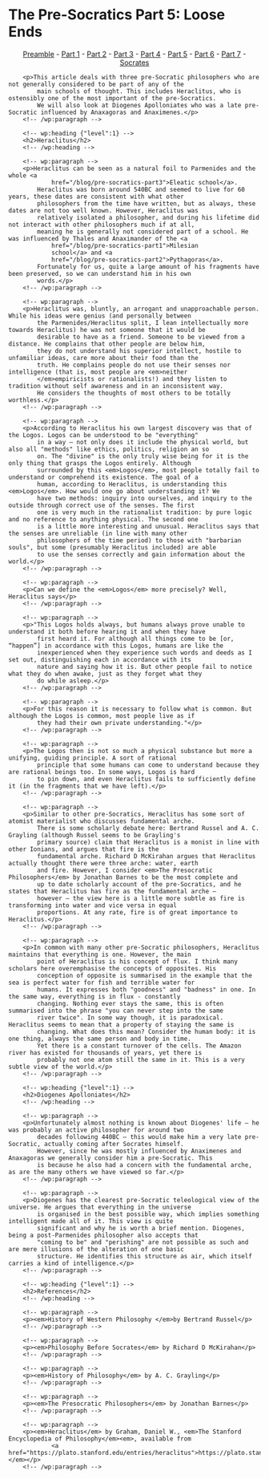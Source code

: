 # The Pre-Socratics Part 5: Loose Ends
<!-- html -->

<p align="center">
    <a href="/blog/pre-socratics-preamble">Preamble</a>
    - 
    <a href="/blog/pre-socratics-part1">Part 1</a>
    - 
    <a href="/blog/pre-socratics-part2">Part 2</a> 
    - 
    <a href="/blog/pre-socratics-part3">Part 3</a> 
    - 
    <a href="/blog/pre-socratics-part4">Part 4</a> 
    -
    <a href="/blog/pre-socratics-part5">Part 5</a> 
    - 
    <a href="/blog/pre-socratics-part6">Part 6</a> 
    - 
    <a href="/blog/pre-socratics-part7">Part 7</a> 
    - 
    <a href="/blog/pre-socratics-socrates">Socrates</a>
</p>

<!-- wp:paragraph -->
        <p>This article deals with three pre-Socratic philosophers who are not generally considered to be part of any of the
            main schools of thought. This includes Heraclitus, who is ostensibly one of the most important of the pre-Socratics.
            We will also look at Diogenes Apolloniates who was a late pre-Socratic influenced by Anaxagoras and Anaximenes.</p>
        <!-- /wp:paragraph -->
        
        <!-- wp:heading {"level":1} -->
        <h2>Heraclitus</h2>
        <!-- /wp:heading -->
        
        <!-- wp:paragraph -->
        <p>Heraclitus can be seen as a natural foil to Parmenides and the whole <a
                href="/blog/pre-socratics-part3">Eleatic school</a>.
            Heraclitus was born around 540BC and seemed to live for 60 years, these dates are consistent with what other
            philosophers from the time have written, but as always, these dates are not too well known. However, Heraclitus was
            relatively isolated a philosopher, and during his lifetime did not interact with other philosophers much if at all,
            meaning he is generally not considered part of a school. He was influenced by Thales and Anaximander of the <a
                href="/blog/pre-socratics-part1">Milesian
                school</a> and <a
                href="/blog/pre-socratics-part2">Pythagoras</a>.
            Fortunately for us, quite a large amount of his fragments have been preserved, so we can understand him in his own
            words.</p>
        <!-- /wp:paragraph -->
        
        <!-- wp:paragraph -->
        <p>Heraclitus was, bluntly, an arrogant and unapproachable person. While his ideas were genius (and personally between
            the Parmenides/Heraclitus split, I lean intellectually more towards Heraclitus) he was not someone that it would be
            desirable to have as a friend. Someone to be viewed from a distance. He complains that other people are below him,
            they do not understand his superior intellect, hostile to unfamiliar ideas, care more about their food than the
            truth. He complains people do not use their senses nor intelligence (that is, most people are <em>neither
            </em>empiricists or rationalists!) and they listen to tradition without self awareness and in an inconsistent way.
            He considers the thoughts of most others to be totally worthless.</p>
        <!-- /wp:paragraph -->
        
        <!-- wp:paragraph -->
        <p>According to Heraclitus his own largest discovery was that of the Logos. Logos can be understood to be "everything"
            in a way – not only does it include the physical world, but also all "methods" like ethics, politics, religion an so
            on. The "divine" is the only truly wise being for it is the only thing that grasps the Logos entirely. Although
            surrounded by this <em>Logos</em>, most people totally fail to understand or comprehend its existence. The goal of a
            human, according to Heraclitus, is understanding this <em>Logos</em>. How would one go about understanding it? We
            have two methods: inquiry into ourselves, and inquiry to the outside through correct use of the senses. The first
            one is very much in the rationalist tradition: by pure logic and no reference to anything physical. The second one
            is a little more interesting and unusual. Heraclitus says that the senses are unreliable (in line with many other
            philosophers of the time period) to those with "barbarian souls", but some (presumably Heraclitus included) are able
            to use the senses correctly and gain information about the world.</p>
        <!-- /wp:paragraph -->
        
        <!-- wp:paragraph -->
        <p>Can we define the <em>Logos</em> more precisely? Well, Heraclitus says</p>
        <!-- /wp:paragraph -->
        
        <!-- wp:paragraph -->
        <p>"This Logos holds always, but humans always prove unable to understand it both before hearing it and when they have
            first heard it. For although all things come to be [or, “happen”] in accordance with this Logos, humans are like the
            inexperienced when they experience such words and deeds as I set out, distinguishing each in accordance with its
            nature and saying how it is. But other people fail to notice what they do when awake, just as they forget what they
            do while asleep.</p>
        <!-- /wp:paragraph -->
        
        <!-- wp:paragraph -->
        <p>For this reason it is necessary to follow what is common. But although the Logos is common, most people live as if
            they had their own private understanding."</p>
        <!-- /wp:paragraph -->
        
        <!-- wp:paragraph -->
        <p>The Logos then is not so much a physical substance but more a unifying, guiding principle. A sort of rational
            principle that some humans can come to understand because they are rational beings too. In some ways, Logos is hard
            to pin down, and even Heraclitus fails to sufficiently define it (in the fragments that we have left).</p>
        <!-- /wp:paragraph -->
        
        <!-- wp:paragraph -->
        <p>Similar to other pre-Socratics, Heraclitus has some sort of atomist materialist who discusses fundamental arche.
            There is some scholarly debate here: Bertrand Russel and A. C. Grayling (although Russel seems to be Grayling's
            primary source) claim that Heraclitus is a monist in line with other Ionians, and argues that fire is the
            fundamental arche. Richard D McKirahan argues that Heraclitus actually thought there were three arche: water, earth
            and fire. However, I consider <em>The Presocratic Philosophers</em> by Jonathan Barnes to be the most complete and
            up to date scholarly account of the pre-Socratics, and he states that Heraclitus has fire as the fundamental arche –
            however – the view here is a little more subtle as fire is transforming into water and vice versa in equal
            proportions. At any rate, fire is of great importance to Heraclitus.</p>
        <!-- /wp:paragraph -->
        
        <!-- wp:paragraph -->
        <p>In common with many other pre-Socratic philosophers, Heraclitus maintains that everything is one. However, the main
            point of Heraclitus is his concept of flux. I think many scholars here overemphasise the concepts of opposites. His
            conception of opposite is summarised in the example that the sea is perfect water for fish and terrible water for
            humans. It expresses both "goodness" and "badness" in one. In the same way, everything is in flux - constantly
            changing. Nothing ever stays the same, this is often summarised into the phrase "you can never step into the same
            river twice". In some way though, it is paradoxical. Heraclitus seems to mean that a property of staying the same is
            changing. What does this mean? Consider the human body: it is one thing, always the same person and body in time.
            Yet there is a constant turnover of the cells. The Amazon river has existed for thousands of years, yet there is
            probably not one atom still the same in it. This is a very subtle view of the world.</p>
        <!-- /wp:paragraph -->
        
        <!-- wp:heading {"level":1} -->
        <h2>Diogenes Apolloniates</h2>
        <!-- /wp:heading -->
        
        <!-- wp:paragraph -->
        <p>Unfortunately almost nothing is known about Diogenes' life – he was probably an active philosopher for around two
            decades following 440BC – this would make him a very late pre-Socratic, actually coming after Socrates himself.
            However, since he was mostly influenced by Anaximenes and Anaxagoras we generally consider him a pre-Socratic. This
            is because he also had a concern with the fundamental arche, as are the many others we have viewed so far.</p>
        <!-- /wp:paragraph -->
        
        <!-- wp:paragraph -->
        <p>Diogenes has the clearest pre-Socratic teleological view of the universe. He argues that everything in the universe
            is organised in the best possible way, which implies something intelligent made all of it. This view is quite
            significant and why he is worth a brief mention. Diogenes, being a post-Parmenides philosopher also accepts that
            "coming to be" and "perishing" are not possible as such and are mere illusions of the alteration of one basic
            structure. He identifies this structure as air, which itself carries a kind of intelligence.</p>
        <!-- /wp:paragraph -->
        
        <!-- wp:heading {"level":1} -->
        <h2>References</h2>
        <!-- /wp:heading -->
        
        <!-- wp:paragraph -->
        <p><em>History of Western Philosophy </em>by Bertrand Russel</p>
        <!-- /wp:paragraph -->
        
        <!-- wp:paragraph -->
        <p><em>Philosophy Before Socrates</em> by Richard D McKirahan</p>
        <!-- /wp:paragraph -->
        
        <!-- wp:paragraph -->
        <p><em>History of Philosophy</em> by A. C. Grayling</p>
        <!-- /wp:paragraph -->
        
        <!-- wp:paragraph -->
        <p><em>The Presocratic Philosophers</em> by Jonathan Barnes</p>
        <!-- /wp:paragraph -->
        
        <!-- wp:paragraph -->
        <p><em>Heraclitus</em> by Graham, Daniel W., <em>The Stanford Encyclopedia of Philosophy</em><em>, available from
                <a href="https://plato.stanford.edu/entries/heraclitus">https://plato.stanford.edu/entries/heraclitus</a></em></p>
        <!-- /wp:paragraph -->
<!-- html -->